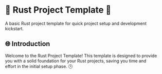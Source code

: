 # 🦀 Rust Project Template 🚀
A basic Rust project template for quick project setup and development kickstart.

## 🌐 Introduction
Welcome to the Rust Project Template! This template is designed to provide you with a solid foundation for your Rust projects, saving you time and effort in the initial setup phase. 🕒
